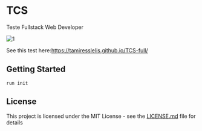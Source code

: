 # TCS
Teste Fullstack Web Developer

![1](https://user-images.githubusercontent.com/11637487/38323313-4640114c-3813-11e8-8004-3a6c09ab80a1.PNG)

See this test here:https://tamiresslelis.github.io/TCS-full/
## Getting Started

```
run init
```

## License

This project is licensed under the MIT License - see the [LICENSE.md](LICENSE.md) file for details
